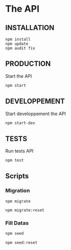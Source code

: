 # The API

## INSTALLATION 
```
npm install
npm update
npm audit fix
```

## PRODUCTION
Start the API
```bash
npm start
```
## DEVELOPPEMENT
Start developpement the API
```bash
npm start-dev
```
## TESTS
Run tests API
```bash
npm test
```

## Scripts
### Migration
```
npm migrate
```
```
npm migrate:reset
```
### Fill Datas
```bash
npm seed
```
```bash
npm seed:reset
```

